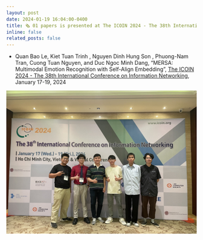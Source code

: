 ```yaml
---
layout: post
date: 2024-01-19 16:04:00-0400
title: 🗞️ 01 papers is presented at The ICOIN 2024 - The 38th International Conference on Information Networking
inline: false
related_posts: false
---
```


- Quan Bao Le, Kiet Tuan Trinh , Nguyen Dinh Hung Son , Phuong-Nam Tran, Cuong Tuan Nguyen, and Duc Ngoc Minh Dang, “MERSA: Multimodal Emotion Recognition with Self-Align Embedding”, <a href="https://iniscom.eai-conferences.org/2024/"> The ICOIN 2024 - The 38th International Conference on Information Networking</a>, January 17-19, 2024

![conference_pic](https://github.com/tpnam0901/tpnam0901.github.io/blob/master/assets/img/announcement/announcement_2024_01_19.jpg?raw=true)